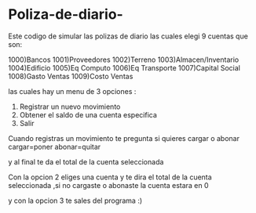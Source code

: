 # Poliza-de-diario-

Este codigo de simular las polizas de diario las cuales elegi 9 cuentas que son:

1000)Bancos
1001)Proveedores
1002)Terreno
1003)Almacen/Inventario
1004)Edificio
1005)Eq Computo
1006)Eq Transporte
1007)Capital Social
1008)Gasto Ventas
1009)Costo Ventas

las cuales hay un menu de 3 opciones :
1) Registrar un nuevo movimiento
2) Obtener el saldo de una cuenta especifica
3) Salir

Cuando registras un movimiento te pregunta si quieres cargar o abonar 
cargar=poner
abonar=quitar

y al final te da el total de la cuenta seleccionada 

Con la opcion 2 eliges una cuenta y te dira el total de la cuenta seleccionada ,si no cargaste o abonaste la cuenta estara en 0 

y con la opcion 3 te sales del programa :) 
